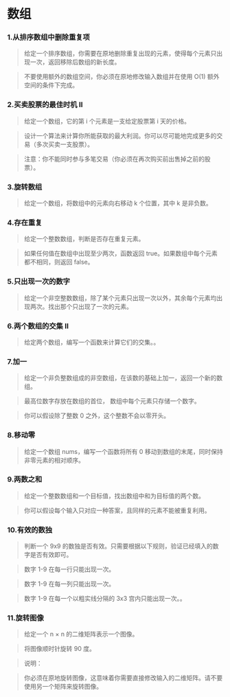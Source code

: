 # 数组

### 1.从排序数组中删除重复项

> 给定一个排序数组，你需要在原地删除重复出现的元素，使得每个元素只出现一次，返回移除后数组的新长度。

>不要使用额外的数组空间，你必须在原地修改输入数组并在使用 O(1) 额外空间的条件下完成。

### 2.买卖股票的最佳时机 II

>给定一个数组，它的第 i 个元素是一支给定股票第 i 天的价格。

>设计一个算法来计算你所能获取的最大利润。你可以尽可能地完成更多的交易（多次买卖一支股票）。

>注意：你不能同时参与多笔交易（你必须在再次购买前出售掉之前的股票）。

### 3.旋转数组

>给定一个数组，将数组中的元素向右移动 k 个位置，其中 k 是非负数。

### 4.存在重复

>给定一个整数数组，判断是否存在重复元素。

>如果任何值在数组中出现至少两次，函数返回 true。如果数组中每个元素都不相同，则返回 false。

### 5.只出现一次的数字

>给定一个非空整数数组，除了某个元素只出现一次以外，其余每个元素均出现两次。找出那个只出现了一次的元素。

### 6.两个数组的交集 II

>给定两个数组，编写一个函数来计算它们的交集。。

### 7.加一

>给定一个非负整数组成的非空数组，在该数的基础上加一，返回一个新的数组。

>最高位数字存放在数组的首位， 数组中每个元素只存储一个数字。

>你可以假设除了整数 0 之外，这个整数不会以零开头。

### 8.移动零

>给定一个数组 nums，编写一个函数将所有 0 移动到数组的末尾，同时保持非零元素的相对顺序。

### 9.两数之和

>给定一个整数数组和一个目标值，找出数组中和为目标值的两个数。

>你可以假设每个输入只对应一种答案，且同样的元素不能被重复利用。

### 10.有效的数独

>判断一个 9x9 的数独是否有效。只需要根据以下规则，验证已经填入的数字是否有效即可。

>数字 1-9 在每一行只能出现一次。

>数字 1-9 在每一列只能出现一次。

>数字 1-9 在每一个以粗实线分隔的 3x3 宫内只能出现一次。。

### 11.旋转图像

>给定一个 n × n 的二维矩阵表示一个图像。

>将图像顺时针旋转 90 度。

>说明：

>你必须在原地旋转图像，这意味着你需要直接修改输入的二维矩阵。请不要使用另一个矩阵来旋转图像。

